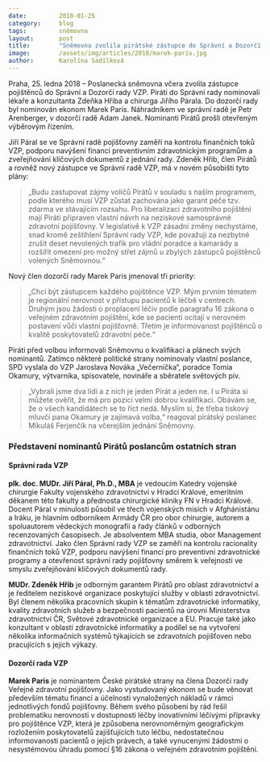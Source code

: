 ```yaml
---
date:         2018-01-25
category:     blog
tags:         sněmovna
layout:       post
title:        "Sněmovna zvolila pirátské zástupce do Správní a Dozorčí rady VZP"
image:        /assets/img/articles/2018/marek-paris.jpg
author:       Karolína Sadílková
---
```


Praha, 25. ledna 2018 – Poslanecká sněmovna včera zvolila zástupce pojištěnců do Správní a Dozorčí rady VZP. Piráti do Správní rady nominovali lékaře a konzultanta Zdeňka Hřiba a chirurga Jiřího Párala. Do dozorčí rady byl nominován ekonom Marek Paris. Náhradníkem ve správní radě je Petr Arenberger, v dozorčí radě Adam Janek. Nominanti Pirátů prošli otevřeným výběrovým řízením.

Jiří Páral se ve Správní radě pojišťovny zaměří na kontrolu finančních toků VZP, podporu navýšení financí preventivním zdravotnickým programům a zveřejňování klíčových dokumentů z jednání rady. Zdeněk Hřib, člen Pirátů a rovněž nový zástupce ve Správní radě VZP, má v novém působišti tyto plány: 

> „Budu zastupovat zájmy voličů Pirátů v souladu s naším programem, podle kterého musí VZP zůstat zachována jako garant péče tzv. zdarma ve stávajícím rozsahu. Pro liberalizaci zdravotního pojištění mají Piráti připraven vlastní návrh na neziskové samosprávné zdravotní pojišťovny. V legislativě k VZP zásadní změny nechystáme, snad kromě zeštíhlení Správní rady VZP, kde považuji za nezbytné zrušit deset nevolených trafik pro vládní poradce a kamarády a rozšířit omezení pro možný střet zájmů u zbylých zástupců pojištěnců volených Sněmovnou.“

Nový člen dozorčí rady Marek Paris jmenoval tři priority: 

> „Chci být zástupcem každého pojištěnce VZP. Mým prvním tématem je regionální nerovnost v přístupu pacientů k léčbě v centrech. Druhým jsou žádosti o proplacení léčiv podle paragrafu 16 zákona o veřejném zdravotním pojištění, kde se pacienti ocitají v nerovném postavení vůči vlastní pojišťovně. Třetím je informovanost pojištěnců o kvalitě poskytovatelů zdravotní péče.“

Piráti před volbou informovali Sněmovnu o kvalifikaci a plánech svých nominantů. Zatímco některé politické strany nominovaly vlastní poslance, SPD vyslala do VZP Jaroslava Nováka „Večerníčka“, poradce Tomia Okamury, výtvarníka, spisovatele, novináře a sběratele světových piv. 

> „Vybrali jsme dva lidi a z nich je jeden Pirát a jeden ne. I u Piráta si můžete ověřit, že má pro pozici velmi dobrou kvalifikaci. Obávám se, že o všech kandidátech se to říct nedá. Myslím si, že třeba tiskový mluvčí pana Okamury je zajímavá volba,“ reagoval pirátský poslanec Mikuláš Ferjenčík na včerejším jednání Sněmovny.

### Představení nominantů Pirátů poslancům ostatních stran
 
#### Správní rada VZP
 
**plk. doc. MUDr. Jiří Páral, Ph.D., MBA** je vedoucím Katedry vojenské chirurgie Fakulty vojenského zdravotnictví v Hradci Králové, emeritním děkanem této fakulty a přednosta chirurgické kliniky FN v Hradci Králové. Docent Páral v minulosti působil ve třech vojenských misích v Afghánistánu a Iráku, je hlavním odborníkem Armády ČR pro obor chirurgie, autorem a spoluautorem vědeckých monografií a řady článků v odborných recenzovaných časopisech. Je absolventem MBA studia, obor Management zdravotnictví. Jako člen Správní rady VZP se zaměří na kontrolu racionality finančních toků VZP, podporu navýšení financí pro preventivní zdravotnické programy a otevřenost správní rady pojišťovny směrem k veřejnosti ve smyslu zveřejňování klíčových dokumentů rady. 
 
**MUDr. Zdeněk Hřib** je odborným garantem Pirátů pro oblast zdravotnictví a je ředitelem neziskové organizace poskytující služby v oblasti zdravotnictví.
Byl členem několika pracovních skupin k tématům zdravotnické informatiky, kvality zdravotních služeb a bezpečnosti pacientů na úrovni Ministerstva zdravotnictví ČR, Světové zdravotnické organizace a EU. Pracuje také jako konzultant v oblasti zdravotnické informatiky a podílel se na vytvoření několika informačních systémů týkajících se zdravotních pojišťoven nebo pracujících s jejich výkazy.
 
#### Dozorčí rada VZP
 
**Marek Paris** je nominantem České pirátské strany na člena Dozorčí rady Veřejné zdravotní pojišťovny. Jako vystudovaný ekonom se bude věnovat především tématu financí a účelnosti vynaložených nákladů v rámci jednotlivých fondů pojišťovny. Během svého působení by rád řešil problematiku nerovnosti v dostupnosti léčby inovativními léčivými přípravky pro pojištěnce VZP, která je způsobena nerovnoměrným geografickým rozložením poskytovatelů zajišťujících tuto léčbu, nedostatečnou informovaností pacientů o jejich právech, a také vynucenými žádostmi o nesystémovou úhradu pomocí §16 zákona o veřejném zdravotním pojištění. 
